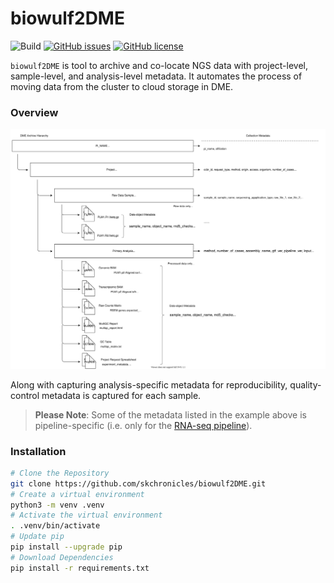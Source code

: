 # biowulf2DME

![Build](https://github.com/skchronicles/biowulf2DME/workflows/ci/badge.svg)  [![GitHub issues](https://img.shields.io/github/issues/skchronicles/biowulf2DME)](https://github.com/skchronicles/biowulf2DME/issues) [![GitHub license](https://img.shields.io/github/license/skchronicles/biowulf2DME)](https://github.com/skchronicles/biowulf2DME/blob/master/LICENSE)  

`biowulf2DME` is tool to archive and co-locate NGS data with project-level, sample-level, and analysis-level metadata. It automates the process of moving data from the cluster to cloud storage in DME.

### Overview
![DME Heirarchy](./assets/DME_Upload_Hierarchy.svg)

Along with capturing analysis-specific metadata for reproducibility, quality-control metadata is captured for each sample.

> **Please Note**: Some of the metadata listed in the example above is pipeline-specific (i.e. only for the [RNA-seq pipeline](https://ccbr.github.io/pipeliner-docs/RNA-seq/Gene-and-isoform-expression-overview/)).

### Installation
```bash
# Clone the Repository
git clone https://github.com/skchronicles/biowulf2DME.git
# Create a virtual environment
python3 -m venv .venv
# Activate the virtual environment
. .venv/bin/activate
# Update pip
pip install --upgrade pip
# Download Dependencies
pip install -r requirements.txt
```

